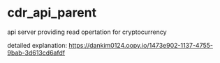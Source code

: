 # cdr_api_parent
 api server providing read opertation for cryptocurrency

 detailed explanation: https://dankim0124.oopy.io/1473e902-1137-4755-9bab-3d613cd6afdf

